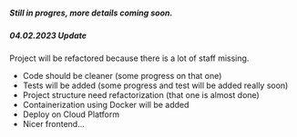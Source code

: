 ##### Still in progres, more details coming soon. #####
##### 04.02.2023 Update #####
Project will be refactored because there is a lot of staff missing. 
- Code should be cleaner (some progress on that one)
- Tests will be added (some progress and test will be added really soon)
- Project structure need refactorization (that one is almost done)
- Containerization using Docker will be added
- Deploy on Cloud Platform 
- Nicer frontend... 
